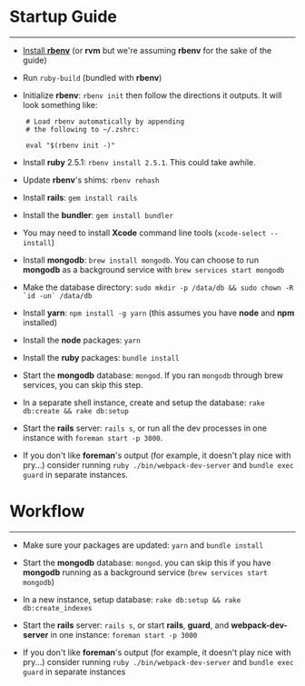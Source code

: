 # Startup Guide
---------------

- [Install **rbenv**](https://github.com/rbenv/rbenv#installation) (or **rvm** but we're assuming **rbenv** for the sake of the guide)

- Run `ruby-build` (bundled with **rbenv**)

- Initialize **rbenv**: `rbenv init` then follow the directions it outputs. It will look something like:

```
    # Load rbenv automatically by appending
    # the following to ~/.zshrc:

    eval "$(rbenv init -)"
```

- Install **ruby** 2.5.1: `rbenv install 2.5.1`. This could take awhile.

- Update **rbenv**'s shims: `rbenv rehash`

- Install **rails**: `gem install rails`

- Install the **bundler**: `gem install bundler`

- You may need to install **Xcode** command line tools (`xcode-select --install`)

- Install **mongodb**: `brew install mongodb`. You can choose to run **mongodb** as a background service with `brew services start mongodb`

- Make the database directory: ``sudo mkdir -p /data/db && sudo chown -R `id -un` /data/db``

- Install **yarn**: `npm install -g yarn` (this assumes you have **node** and **npm** installed)

- Install the **node** packages: `yarn`

- Install the **ruby** packages: `bundle install`

- Start the **mongodb** database: `mongod`. If you ran `mongodb` through brew services, you can skip this step.

- In a separate shell instance, create and setup the database: `rake db:create && rake db:setup`

- Start the **rails** server: `rails s`, or run all the dev processes in one instance with `foreman start -p 3000`.

- If you don't like **foreman**'s output (for example, it doesn't play nice with pry...) consider running `ruby ./bin/webpack-dev-server` and `bundle exec guard` in separate instances.


# Workflow

-----------

- Make sure your packages are updated: `yarn` and `bundle install`

- Start the **mongodb** database: `mongod`. you can skip this if you have **mongodb** running as a background service (`brew services start mongodb`)

- In a new instance, setup database: `rake db:setup && rake db:create_indexes`

- Start the **rails** server: `rails s`, or start **rails**, **guard**, and **webpack-dev-server** in one instance: `foreman start -p 3000`

- If you don't like **foreman**'s output (for example, it doesn't play nice with pry...) consider running `ruby ./bin/webpack-dev-server` and `bundle exec guard` in separate instances
